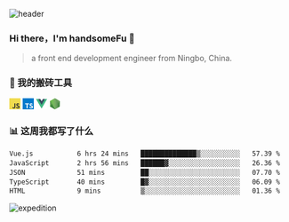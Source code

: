 ![header](https://raw.githubusercontent.com/fzq1998/fzq1998/master/header.png)

### Hi there，I'm handsomeFu 👋

> a front end development engineer from Ningbo, China.

### 🔧 我的搬砖工具
<code><img height="20" src="https://raw.githubusercontent.com/github/explore/80688e429a7d4ef2fca1e82350fe8e3517d3494d/topics/javascript/javascript.png" alt="javascript"></code>
<code><img height="20" src="https://raw.githubusercontent.com/github/explore/80688e429a7d4ef2fca1e82350fe8e3517d3494d/topics/typescript/typescript.png" alt="typescript"></code>
<code><img height="20" src="https://raw.githubusercontent.com/github/explore/80688e429a7d4ef2fca1e82350fe8e3517d3494d/topics/vue/vue.png" alt="vue"></code>
<code><img height="20" src="https://raw.githubusercontent.com/github/explore/80688e429a7d4ef2fca1e82350fe8e3517d3494d/topics/nodejs/nodejs.png" alt="nodejs"></code>



### 📊 这周我都写了什么
<!--START_SECTION:waka-->

```txt
Vue.js           6 hrs 24 mins   ██████████████▒░░░░░░░░░░   57.39 %
JavaScript       2 hrs 56 mins   ██████▓░░░░░░░░░░░░░░░░░░   26.36 %
JSON             51 mins         ██░░░░░░░░░░░░░░░░░░░░░░░   07.70 %
TypeScript       40 mins         █▓░░░░░░░░░░░░░░░░░░░░░░░   06.09 %
HTML             9 mins          ▒░░░░░░░░░░░░░░░░░░░░░░░░   01.36 %
```

<!--END_SECTION:waka-->


![expedition](https://raw.githubusercontent.com/fzq1998/fzq1998/master/expedition.gif)

